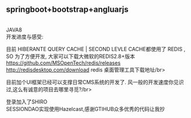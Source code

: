 <h2>springboot+bootstrap+angluarjs</h2></br>
JAVA8
</br>
开发进度与感受:</br>

目前 HIBERANTE QUERY CACHE | SECOND LEVLE CACHE都使用了 REDIS , SO 为了方便开发, 大家可以下载大微软的REDIS2.8+版本
https://github.com/MSOpenTech/redis/releases</br>
http://redisdesktop.com/download redis 桌面管理工具下载地址/br>

目前加个UI框架已经可以支撑日常CMS系统的开发了. 风一般的开发速度你见识过,这么有诚意的项目去哪里寻觅?/br>

登录加入了SHIRO</br>
SESSIONDAO实现使用Hazelcast,感谢GTIHUB众多优秀的代码让我抄</br>

